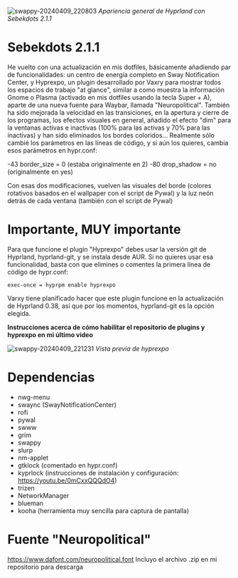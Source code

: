 
![swappy-20240409_220803](https://github.com/andrewsebek/sebekdots-2.1/assets/121652305/8b037fcc-761f-4a45-82da-c20d7f6fe010)
_Apariencia general de Hyprland con Sebekdots 2.1.1_

# Sebekdots 2.1.1

He vuelto con una actualización en mis dotfiles, básicamente añadiendo par de funcionalidades: un centro de energía completo en Sway Notification Center, y Hyprexpo, un plugin desarrollado por Vaxry para mostrar todos los espacios de trabajo "at glance", similar a como muestra la información Gnome o Plasma (activado en mis dotfiles usando la tecla Super + A), aparte de una nueva fuente para Waybar, llamada "Neuropolitical". También ha sido mejorada la velocidad en las transiciones, en la apertura y cierre de los programas, los efectos visuales en general, añadido el efecto "dim" para la ventanas activas e inactivas (100% para las activas y 70% para las inactivas) y han sido eliminados los bordes coloridos... Realmente sólo cambié los parámetros en las líneas de código, y si aún los quieres, cambia esos parámetros en hypr.conf:

-43    border_size = 0 (estaba originalmente en 2)
-80    drop_shadow = no (originalmente en yes)

Con esas dos modificaciones, vuelven las visuales del borde (colores rotativos basados en el wallpaper con el script de Pywal) y la luz neón detrás de cada ventana (también con el script de Pywal)

# Importante, MUY importante

Para que funcione el plugin "Hyprexpo" debes usar la versión git de Hyprland, hyprland-git, y se instala desde AUR. Si no quieres usar esa funcionalidad, basta con que elimines o comentes la primera línea de código de hypr.conf:

`exec-once = hyprpm enable hyprexpo`

Varxy tiene planificado hacer que este plugin funcione en la actualización de Hyprland 0.38, así que por los momentos, hyprland-git es la opción elegida.

**Instrucciones acerca de cómo habilitar el repositorio de plugins y hyprexpo en mi último video**

![swappy-20240409_221231](https://github.com/andrewsebek/sebekdots-2.1/assets/121652305/11e4978b-4fb7-4346-8dd9-9dfa5a086617)
_Vista previa de hyprexpo_

# Dependencias

- nwg-menu
- swaync (SwayNotificationCenter)
- rofi
- pywal
- swww
- grim
- swappy
- slurp
- nm-applet
- gtklock (comentado en hypr.conf)
- kyprlock (instrucciones de instalación y configuración: https://youtu.be/0mCxxQQQdO4)
- trizen
- NetworkManager
- blueman
- kooha (herramienta muy sencilla para captura de pantalla)

# Fuente "Neuropolitical"

https://www.dafont.com/neuropolitical.font 
Incluyo el archivo .zip en mi repositorio para descarga
